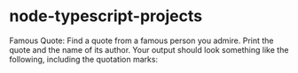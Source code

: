 # node-typescript-projects

Famous Quote: Find a quote from a famous person you admire. Print the quote and the name of its author. Your output should look something like the following, including the quotation marks:
